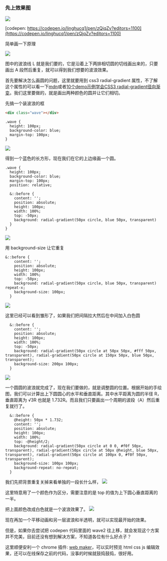 ### 先上效果图

![](https://camo.githubusercontent.com/3d24dd38ae496d7bc93952b1c663b546b8586f74/68747470733a2f2f692e6c6f6c692e6e65742f323031392f30352f32352f3563653932633135643231363434383330312e676966)

[codepen: https://codepen.io/linghucq1/pen/zQjqZv?editors=1100](https://codepen.io/linghucq1/pen/zQjqZv?editors=1100)

简单画一下原理

![](https://camo.githubusercontent.com/0fec79d3e87f0c1bd7728e0a74039aa1cc42093b/68747470733a2f2f692e6c6f6c692e6e65742f323031392f30352f32352f3563653933303064626130343435353533312e6a7067)

图中的波浪线 L 就是我们要的，它是沿着上下两排相切圆的切线画出来的，只要画出 A 段然后重复，就可以得到我们想要的波浪效果。

首先要解决怎么画圆的问题，这里就要用到 css3 radial-gradient 属性，不了解这个属性的可以看一下[mdn](https://developer.mozilla.org/zh-CN/docs/Web/CSS/radial-gradient)或者[10个demo示例学会CSS3 radial-gradient径向渐变](https://www.zhangxinxu.com/wordpress/2017/11/css3-radial-gradient-syntax-example/)。我们这里要做的，就是画出两种颜色的圆并让它们相切。

先搞一个装波浪的框
``` html
<div class="wave"></div>
```
``` less
.wave {
  height: 100px;
  background-color: blue;
  margin-top: 100px;
}
```
<img src="https://user-gold-cdn.xitu.io/2019/5/25/16aef3208cc5051e?w=947&h=153&f=png&s=1057">

得到一个蓝色的长方形，现在我们在它的上边缘画一个圆。

``` less
.wave {
  height: 100px;
  background-color: blue;
  margin-top: 100px;
  position: relative;
  
  &::before {
    content: '';
    position: absolute;
    height: 100px;
    width: 100%;
    top: -50px;
    background: radial-gradient(50px circle, blue 50px, transparent)
  }
}
```
![](https://user-gold-cdn.xitu.io/2019/5/25/16aef3208d1deb70?w=945&h=212&f=png&s=1651)

用 background-size 让它重复
``` less
&::before {
    content: '';
    position: absolute;
    height: 100px;
    width: 100%;
    top: -50px;
    background: radial-gradient(50px circle, blue 50px, transparent) repeat-x;
    background-size: 100px;
  }
```
![](https://user-gold-cdn.xitu.io/2019/5/25/16aef32093d916c4?w=943&h=215&f=png&s=2476)

这里已经可以看到雏形了，如果我们把间隔拉大然后在中间加入白色圆
``` less
  &::before {
    content: '';
    position: absolute;
    height: 100px;
    width: 100%;
    top: -50px;
    background: radial-gradient(50px circle at 50px 50px, #fff 50px, transparent), radial-gradient(50px circle at 150px 50px, blue 50px, transparent);
    background-size: 200px 100px;
  }
```
![](https://user-gold-cdn.xitu.io/2019/5/25/16aef3209441ae3f?w=936&h=246&f=png&s=3033)

一个圆圆的波浪就完成了，现在我们要做的，就是调整圆的位置。根据开始的手绘图，我们可以计算出上下圆圆心的水平和垂直距离。其中水平距离为圆的半径 R，垂直距离为 √3R 也就是 1.732R。而且我们只要画出一个周期的波段（A）然后重复就行了。

``` less
  &::before {
    @height: 50px * 1.732;
    content: '';
    position: absolute;
    height: 100px;
    width: 100%;
    top: -@height/2;
    background: radial-gradient(50px circle at 0 0, #f0f 50px, transparent), radial-gradient(50px circle at 50px @height, blue 50px, transparent), radial-gradient(50px circle at 100px 0, #f0f 50px, transparent);
    background-size: 100px 100px;
    background-repeat: no-repeat;
  }
```
我们先把背景重复关掉来看单独的一段长什么样，
![](https://user-gold-cdn.xitu.io/2019/5/25/16aef320d83ec695?w=944&h=224&f=png&s=1801)

这里特意用了一个颜色作为区分，需要注意的是 top 的值为上下圆心垂直距离的一半。

把上面颜色改成白色就是一个波浪效果了。
![](https://camo.githubusercontent.com/2276680179de76ed7400b8cca4344cc46335a591/68747470733a2f2f692e6c6f6c692e6e65742f323031392f30352f32352f3563653933656638386463333435313834322e706e67)

现在再加一个平移动画和另一层波浪和半透明，就可以实现最开始的效果。

但是，如果你去尝试把 codepen 代码里面的 wave2 往上移，就会发现这个方案并不完美，目前还没有想到解决方案，不知道各位有什么好点子？

这里顺便安利一个 chrome 插件:  [web maker](https://chrome.google.com/webstore/detail/web-maker/lkfkkhfhhdkiemehlpkgjeojomhpccnh?utm_source=chrome-ntp-icon)，可以实时预览 html css js 编辑效果，还可以在线保存之前的代码，没事的时候就鼓捣鼓捣，很好用。